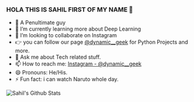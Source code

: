 ### HOLA THIS IS SAHIL FIRST OF MY NAME 👋



- 🔭 A Penultimate guy
- 🌱 I’m currently learning more about Deep Learning
- 👯 I’m looking to collaborate on Instagram
- 👉 you can follow our page [@dynamic__geek](https://www.instagram.com/dynamic__geek/?hl=en) for Python Projects and more.
- 💬 Ask me about Tech related stuff. 
- 📫 How to reach me: [Instagram - @dynamic__geek](https://www.instagram.com/dynamic__geek/?hl=en) 
- 😄 Pronouns: He/His.
- ⚡ Fun fact: i can watch Naruto whole day. 


![Sahil's Github Stats](https://github-readme-stats.vercel.app/api?username=sahil2128&show_icons=true&theme=radical)


